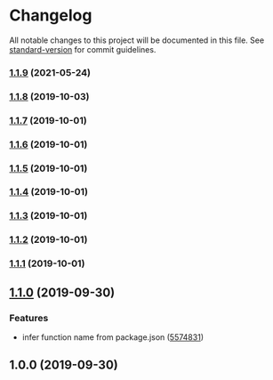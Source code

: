 # Changelog

All notable changes to this project will be documented in this file. See [standard-version](https://github.com/conventional-changelog/standard-version) for commit guidelines.

### [1.1.9](https://github.com/Kikobeats/lambda-prune/compare/v1.1.8...v1.1.9) (2021-05-24)

### [1.1.8](https://github.com/Kikobeats/lambda-prune/compare/v1.1.7...v1.1.8) (2019-10-03)

### [1.1.7](https://github.com/Kikobeats/lambda-prune/compare/v1.1.6...v1.1.7) (2019-10-01)

### [1.1.6](https://github.com/Kikobeats/lambda-prune/compare/v1.1.4...v1.1.6) (2019-10-01)

### [1.1.5](https://github.com/Kikobeats/lambda-prune/compare/v1.1.4...v1.1.5) (2019-10-01)

### [1.1.4](https://github.com/Kikobeats/lambda-prune/compare/v1.1.0...v1.1.4) (2019-10-01)

### [1.1.3](https://github.com/Kikobeats/lambda-prune/compare/v1.1.0...v1.1.3) (2019-10-01)

### [1.1.2](https://github.com/Kikobeats/lambda-prune/compare/v1.1.0...v1.1.2) (2019-10-01)

### [1.1.1](https://github.com/Kikobeats/lambda-prune/compare/v1.1.0...v1.1.1) (2019-10-01)

## [1.1.0](https://github.com/Kikobeats/lambda-prune/compare/v1.0.0...v1.1.0) (2019-09-30)


### Features

* infer function name from package.json ([5574831](https://github.com/Kikobeats/lambda-prune/commit/5574831))

## 1.0.0 (2019-09-30)
